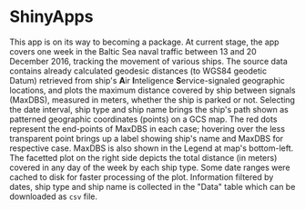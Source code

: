 # ShinyApps
This app is on its way to becoming a package. 
At current stage, the app covers one week in the Baltic Sea naval traffic between 13 and 20 December 2016, tracking the movement of various ships.
The source data contains already calculated geodesic distances (to WGS84 geodetic Datum) retrieved from ship's **A**ir **I**nteligence **S**ervice-signaled geographic locations, and plots the maximum distance covered by ship between signals (MaxDBS), measured in meters, whether the ship is parked or not.
Selecting the date interval, ship type and ship name brings the ship's path shown as patterned geographic coordinates (points) on a GCS map. 
The red dots represent the end-points of MaxDBS in each case; hovering over the less transparent point brings up a label showing ship's name and MaxDBS for respective case. MaxDBS is also shown in the Legend at map's bottom-left.
The facetted plot on the right side depicts the total distance (in meters) covered in any day of the week by each ship type. Some date ranges were cached to disk for faster processing of the plot.
Information filtered by dates, ship type and ship name is collected in the "Data" table which can be downloaded as `csv` file.
